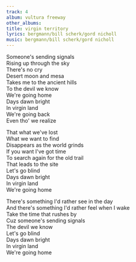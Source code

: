 ```yaml
---
track: 4
album: vultura freeway
other_albums:
title: virgin territory
lyrics: bergmann/bill scherk/gord nicholl
music: bergmann/bill scherk/gord nicholl
---
```

Someone's sending signals  
Rising up through the sky  
There's no cry  
Desert moon and mesa  
Takes me to the ancient hills  
To the devil we know  
We're going home  
Days dawn bright  
In virgin land  
We're going back  
Even tho' we realize  
  
That what we've lost  
What we want to find  
Disappears as the world grinds  
If you want I've got time  
To search again for the old trail  
That leads to the site  
Let's go blind  
Days dawn bright  
In virgin land  
We're going home  
  
There's something I'd rather see in the day  
And there's something I'd rather feel when I wake  
Take the time that rushes by  
Cuz someone's sending signals  
The devil we know  
Let's go blind  
Days dawn bright  
In virgin land  
We're going home  

